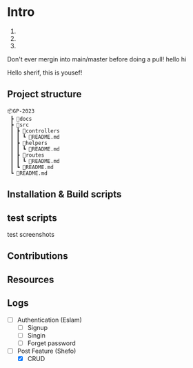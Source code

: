 # Intro

1.

2.

3.

Don't ever mergin into main/master before doing a pull!
hello
hi

Hello sherif, this is yousef!

## Project structure

```
📦GP-2023
 ┣ 📂docs
 ┣ 📂src
 ┃ ┣ 📂controllers
 ┃ ┃ ┗ 📜README.md
 ┃ ┣ 📂helpers
 ┃ ┃ ┗ 📜README.md
 ┃ ┣ 📂routes
 ┃ ┃ ┗ 📜README.md
 ┃ ┗ 📜README.md
 ┗ 📜README.md
```

## Installation & Build scripts

## test scripts

test screenshots

## Contributions

## Resources

## Logs

- [ ] Authentication (Eslam)
  - [ ] Signup
  - [ ] Singin
  - [ ] Forget password
- [ ] Post Feature (Shefo)
  - [x] CRUD
